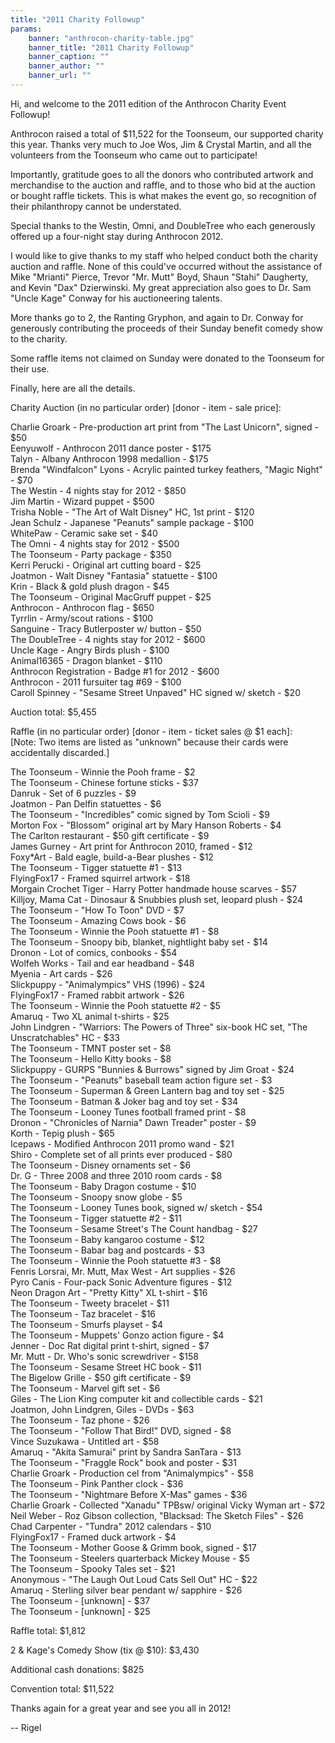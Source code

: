 ```yaml
---
title: "2011 Charity Followup"
params:
    banner: "anthrocon-charity-table.jpg"
    banner_title: "2011 Charity Followup"
    banner_caption: ""
    banner_author: ""
    banner_url: ""
---
```


Hi, and welcome to the 2011 edition of the Anthrocon Charity Event Followup!

Anthrocon raised a total of $11,522 for the Toonseum, our supported charity this year. Thanks very much to Joe Wos, Jim & Crystal Martin, and all the volunteers from the Toonseum who came out to participate!

Importantly, gratitude goes to all the donors who contributed artwork and merchandise to the auction and raffle, and to those who bid at the auction or bought raffle tickets. This is what makes the event go, so recognition of their philanthropy cannot be understated.

Special thanks to the Westin, Omni, and DoubleTree who each generously offered up a four-night stay during Anthrocon 2012.

I would like to give thanks to my staff who helped conduct both the charity auction and raffle. None of this could've occurred without the assistance of Mike "Mrianti" Pierce, Trevor "Mr. Mutt" Boyd, Shaun "Stahi" Daugherty, and Kevin "Dax" Dzierwinski. My great appreciation also goes to Dr. Sam "Uncle Kage" Conway for his auctioneering talents.

More thanks go to 2, the Ranting Gryphon, and again to Dr. Conway for generously contributing the proceeds of their Sunday benefit comedy show to the charity.

Some raffle items not claimed on Sunday were donated to the Toonseum for their use.

Finally, here are all the details.

Charity Auction (in no particular order) [donor - item - sale price]:

Charlie Groark - Pre-production art print from "The Last Unicorn", signed - $50<br>
Eenyuwolf - Anthrocon 2011 dance poster - $175<br>
Talyn - Albany Anthrocon 1998 medallion - $175<br>
Brenda "Windfalcon" Lyons - Acrylic painted turkey feathers, "Magic Night" - $70<br>
The Westin - 4 nights stay for 2012 - $850<br>
Jim Martin - Wizard puppet - $500<br>
Trisha Noble - "The Art of Walt Disney" HC, 1st print - $120<br>
Jean Schulz - Japanese "Peanuts" sample package - $100<br>
WhitePaw - Ceramic sake set - $40<br>
The Omni - 4 nights stay for 2012 - $500<br>
The Toonseum - Party package - $350<br>
Kerri Perucki - Original art cutting board - $25<br>
Joatmon - Walt Disney "Fantasia" statuette - $100<br>
Krin - Black & gold plush dragon - $45<br>
The Toonseum - Original MacGruff puppet - $25<br>
Anthrocon - Anthrocon flag - $650<br>
Tyrrlin - Army/scout rations - $100<br>
Sanguine - Tracy Butlerposter w/ button - $50<br>
The DoubleTree - 4 nights stay for 2012 - $600<br>
Uncle Kage - Angry Birds plush - $100<br>
Animal16365 - Dragon blanket - $110<br>
Anthrocon Registration - Badge #1 for 2012 - $600<br>
Anthrocon - 2011 fursuiter tag #69 - $100<br>
Caroll Spinney - "Sesame Street Unpaved" HC signed w/ sketch - $20

Auction total: $5,455

Raffle (in no particular order) [donor - item - ticket sales @ $1 each]:<br>
[Note: Two items are listed as "unknown" because their cards were accidentally discarded.]

The Toonseum - Winnie the Pooh frame - $2<br>
The Toonseum - Chinese fortune sticks - $37<br>
Danruk - Set of 6 puzzles - $9<br>
Joatmon - Pan Delfin statuettes - $6<br>
The Toonseum - "Incredibles" comic signed by Tom Scioli - $9<br>
Morton Fox - "Blossom" original art by Mary Hanson Roberts - $4<br>
The Carlton restaurant - $50 gift certificate - $9<br>
James Gurney - Art print for Anthrocon 2010, framed - $12<br>
Foxy\*Art - Bald eagle, build-a-Bear plushes - $12<br>
The Toonseum - Tigger statuette #1 - $13<br>
FlyingFox17 - Framed squirrel artwork - $18<br>
Morgain Crochet Tiger - Harry Potter handmade house scarves - $57<br>
Killjoy, Mama Cat - Dinosaur & Snubbies plush set, leopard plush - $24<br>
The Toonseum - "How To Toon" DVD - $7<br>
The Toonseum - Amazing Cows book - $6<br>
The Toonseum - Winnie the Pooh statuette #1 - $8<br>
The Toonseum - Snoopy bib, blanket, nightlight baby set - $14<br>
Dronon - Lot of comics, conbooks - $54<br>
Wolfeh Works - Tail and ear headband - $48<br>
Myenia - Art cards - $26<br>
Slickpuppy - "Animalympics" VHS (1996) - $24<br>
FlyingFox17 - Framed rabbit artwork - $26<br>
The Toonseum - Winnie the Pooh statuette #2 - $5<br>
Amaruq - Two XL animal t-shirts - $25<br>
John Lindgren - "Warriors: The Powers of Three" six-book HC set, "The Unscratchables" HC - $33<br>
The Toonseum - TMNT poster set - $8<br>
The Toonseum - Hello Kitty books - $8<br>
Slickpuppy - GURPS "Bunnies & Burrows" signed by Jim Groat - $24<br>
The Toonseum - "Peanuts" baseball team action figure set - $3<br>
The Toonseum - Superman & Green Lantern bag and toy set - $25<br>
The Toonseum - Batman & Joker bag and toy set - $34<br>
The Toonseum - Looney Tunes football framed print - $8<br>
Dronon - "Chronicles of Narnia" Dawn Treader" poster - $9<br>
Korth - Tepig plush - $65<br>
Icepaws - Modified Anthrocon 2011 promo wand - $21<br>
Shiro - Complete set of all prints ever produced - $80<br>
The Toonseum - Disney ornaments set - $6<br>
Dr. G - Three 2008 and three 2010 room cards - $8<br>
The Toonseum - Baby Dragon costume - $10<br>
The Toonseum - Snoopy snow globe - $5<br>
The Toonseum - Looney Tunes book, signed w/ sketch - $54<br>
The Toonseum - Tigger statuette #2 - $11<br>
The Toonseum - Sesame Street's The Count handbag - $27<br>
The Toonseum - Baby kangaroo costume - $12<br>
The Toonseum - Babar bag and postcards - $3<br>
The Toonseum - Winnie the Pooh statuette #3 - $8<br>
Fenris Lorsrai, Mr. Mutt, Max West - Art supplies - $26<br>
Pyro Canis - Four-pack Sonic Adventure figures - $12<br>
Neon Dragon Art - "Pretty Kitty" XL t-shirt - $16<br>
The Toonseum - Tweety bracelet - $11<br>
The Toonseum - Taz bracelet - $16<br>
The Toonseum - Smurfs playset - $4<br>
The Toonseum - Muppets' Gonzo action figure - $4<br>
Jenner - Doc Rat digital print t-shirt, signed - $7<br>
Mr. Mutt - Dr. Who's sonic screwdriver - $158<br>
The Toonseum - Sesame Street HC book - $11<br>
The Bigelow Grille - $50 gift certificate - $9<br>
The Toonseum - Marvel gift set - $6<br>
Giles - The Lion King computer kit and collectible cards - $21<br>
Joatmon, John Lindgren, Giles - DVDs - $63<br>
The Toonseum - Taz phone - $26<br>
The Toonseum - "Follow That Bird!" DVD, signed - $8<br>
Vince Suzukawa - Untitled art - $58<br>
Amaruq - "Akita Samurai" print by Sandra SanTara - $13<br>
The Toonseum - "Fraggle Rock" book and poster - $31<br>
Charlie Groark - Production cel from "Animalympics" - $58<br>
The Toonseum - Pink Panther clock - $36<br>
The Toonseum - "Nightmare Before X-Mas" games - $36<br>
Charlie Groark - Collected "Xanadu" TPBsw/ original Vicky Wyman art - $72<br>
Neil Weber - Roz Gibson collection, "Blacksad: The Sketch Files" - $26<br>
Chad Carpenter - "Tundra" 2012 calendars - $10<br>
FlyingFox17 - Framed duck artwork - $4<br>
The Toonseum - Mother Goose & Grimm book, signed - $17<br>
The Toonseum - Steelers quarterback Mickey Mouse - $5<br>
The Toonseum - Spooky Tales set - $21<br>
Anonymous - "The Laugh Out Loud Cats Sell Out" HC - $22<br>
Amaruq - Sterling silver bear pendant w/ sapphire - $26<br>
The Toonseum - [unknown] - $37<br>
The Toonseum - [unknown] - $25

Raffle total: $1,812

2 & Kage's Comedy Show (tix @ $10): $3,430

Additional cash donations: $825

Convention total: $11,522

Thanks again for a great year and see you all in 2012!

-- Rigel
